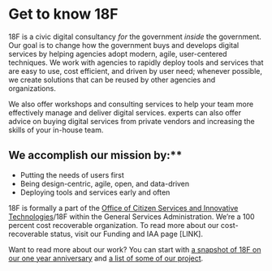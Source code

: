 **Get to know 18F**
===================

18F is a civic digital consultancy *for* the government *inside* the
government. Our goal is to change how the government buys and develops
digital services by helping agencies adopt modern, agile, user-centered
techniques. We work with agencies to rapidly deploy tools and services
that are easy to use, cost efficient, and driven by user need; whenever
possible, we create solutions that can be reused by other agencies and
organizations.

We also offer workshops and consulting services to help your team more
effectively manage and deliver digital services. experts can also offer
advice on buying digital services from private vendors and increasing
the skills of your in-house team.

## We accomplish our mission by:**

-   Putting the needs of users first
-   Being design-centric, agile, open, and data-driven
-   Deploying tools and services early and often

18F is formally a part of the [Office of Citizen Services and
Innovative Technologies](http://www.gsa.gov/portal/category/25729)/18F
within the General Services Administration. We’re a 100 percent cost
recoverable organization. To read more about our cost-recoverable
status, visit our Funding and IAA page [LINK].

Want to read more about our work? You can start with
[a snapshot of 18F on our one year anniversary](https://18f.gsa.gov/2015/03/19/18f-by-the-numbers/) and
[a list of some of our project](https://18f.gsa.gov/press/).

